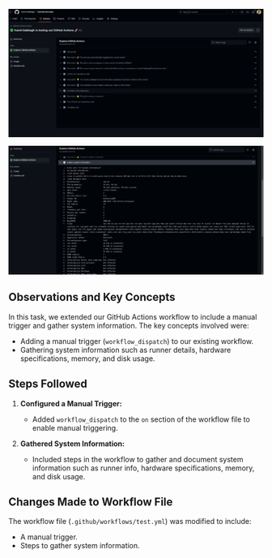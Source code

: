 ![alt text](image.png)

![alt text](image-1.png)


## Observations and Key Concepts

In this task, we extended our GitHub Actions workflow to include a manual trigger and gather system information. The key concepts involved were:

- Adding a manual trigger (`workflow_dispatch`) to our existing workflow.
- Gathering system information such as runner details, hardware specifications, memory, and disk usage.

## Steps Followed

1. **Configured a Manual Trigger:**
   - Added `workflow_dispatch` to the `on` section of the workflow file to enable manual triggering.

2. **Gathered System Information:**
   - Included steps in the workflow to gather and document system information such as runner info, hardware specifications, memory, and disk usage.

## Changes Made to Workflow File

The workflow file (`.github/workflows/test.yml`) was modified to include:

- A manual trigger.
- Steps to gather system information.
